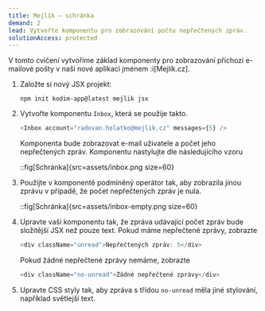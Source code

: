 ```yaml
---
title: Mejlík – schránka
demand: 2
lead: Vytvořte komponentu pro zobrazování počtu nepřečtených zpráv.
solutionAccess: protected
---
```


V tomto cvičení vytvoříme základ komponenty pro zobrazování příchozí e-mailové pošty v naší nové aplikaci jménem :i[Mejlík.cz].

1. Založte si nový JSX projekt:
   ```shell
   npm init kodim-app@latest mejlik jsx
   ```
1. Vytvořte komponentu `Inbox`, která se použije takto.

   ```js
   <Inbox account="radovan.holatko@mejlik.cz" messages={5} />
   ```

   Komponenta bude zobrazovat e-mail uživatele a počet jeho nepřečtených zpráv. Komponentu nastylujte dle následujícího vzoru

   ::fig[Schránka]{src=assets/inbox.png size=60}

1. Použijte v komponentě podmíněný operátor tak, aby zobrazila jinou zprávu v případě, že počet nepřečtených zpráv je nula.

   ::fig[Schránka]{src=assets/inbox-empty.png size=60}

1. Upravte vaši komponentu tak, že zpráva udávající počet zpráv bude složitější JSX než pouze text. Pokud máme nepřečtené zprávy, zobrazte

   ```js
   <div className="unread">Nepřečtených zpráv: 5</div>
   ```

   Pokud žádné nepřečtené zprávy nemáme, zobrazte

   ```js
   <div className="no-unread">Žádné nepřečtené zprávy</div>
   ```

1. Upravte CSS styly tak, aby zpráva s třídou `no-unread` měla jiné stylování, například světlejší text.
